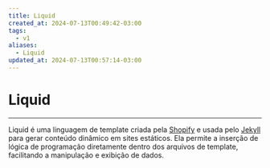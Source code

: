 ```yaml
---
title: Liquid
created_at: 2024-07-13T00:49:42-03:00
tags:
  - v1
aliases:
  - Liquid
updated_at: 2024-07-13T00:57:14-03:00
---
```

# Liquid
---
Liquid é uma linguagem de template criada pela [Shopify](api/2024/07/2024-07-13-Shopify.md) e usada pelo [Jekyll](_insight/2024/07/2024-07-10-Jekyll.md) para gerar conteúdo dinâmico em sites estáticos. Ela permite a inserção de lógica de programação diretamente dentro dos arquivos de template, facilitando a manipulação e exibição de dados.